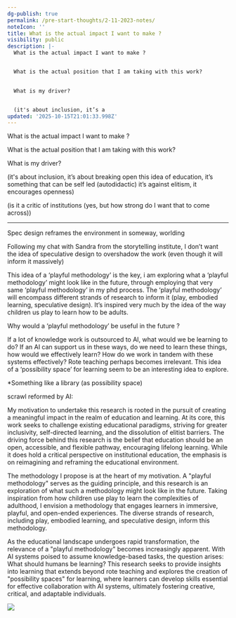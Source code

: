 ```yaml
---
dg-publish: true
permalink: /pre-start-thoughts/2-11-2023-notes/
noteIcon: ''
title: What is the actual impact I want to make ?
visibility: public
description: |-
  What is the actual impact I want to make ?


  What is the actual position that I am taking with this work?
    

  What is my driver?


  (it's about inclusion, it’s a
updated: '2025-10-15T21:01:33.998Z'
---
```


What is the actual impact I want to make ?


What is the actual position that I am taking with this work?
  

What is my driver?


(it's about inclusion, it’s about breaking open this idea of education, it’s something that can be self led (autodidactic) it’s against elitism, it encourages openness)


(is it a critic of institutions (yes, but how strong do I want that to come across))


---

Spec design reframes the environment in someway, worlding

Following my chat with Sandra from the storytelling institute, I don’t want the idea of speculative design to overshadow the work (even though it will inform it massively) 

This idea of a ‘playful methodology’ is the key, i am exploring what a ‘playful methodology’ might look like in the future, through employing that very same ‘playful methodology’ in my phd process. The ‘playful methodology’ will encompass different strands of research to inform it (play, embodied learning, speculative design). It’s inspired very much by the idea of the way children us play to learn how to be adults. 

Why would a ‘playful methodology’ be useful in the future ?

If a lot of knowledge work is outsourced to AI, what would we be learning to do? If an AI can support us in these ways, do we need to learn these things, how would we effectively learn? How do we work in tandem with these systems effectively? Rote teaching perhaps becomes irrelevant. This idea of a ‘possibility space’ for learning seem to be an interesting idea to explore.
  

*Something like a library (as possibility space)


scrawl reformed by AI: 

My motivation to undertake this research is rooted in the pursuit of creating a meaningful impact in the realm of education and learning. At its core, this work seeks to challenge existing educational paradigms, striving for greater inclusivity, self-directed learning, and the dissolution of elitist barriers. The driving force behind this research is the belief that education should be an open, accessible, and flexible pathway, encouraging lifelong learning. While it does hold a critical perspective on institutional education, the emphasis is on reimagining and reframing the educational environment.

The methodology I propose is at the heart of my motivation. A "playful methodology" serves as the guiding principle, and this research is an exploration of what such a methodology might look like in the future. Taking inspiration from how children use play to learn the complexities of adulthood, I envision a methodology that engages learners in immersive, playful, and open-ended experiences. The diverse strands of research, including play, embodied learning, and speculative design, inform this methodology.

As the educational landscape undergoes rapid transformation, the relevance of a "playful methodology" becomes increasingly apparent. With AI systems poised to assume knowledge-based tasks, the question arises: What should humans be learning? This research seeks to provide insights into learning that extends beyond rote teaching and explores the creation of "possibility spaces" for learning, where learners can develop skills essential for effective collaboration with AI systems, ultimately fostering creative, critical, and adaptable individuals.

  

![](https://lh7-us.googleusercontent.com/9jD2SdMEk1k6vDKtV0XLkn0BdEUuFjzlz2DUhGWoG2OyiRKm_CmMOoHct98AOnxQO5dzCHhrxIw0IR3wKDewQsYCLsw4PWLkNMTUUCPYj0L7A-sRO9wiJ_5-J1HTq7DFAYGCEL2hvtRpBBVIBrNsaG0)
